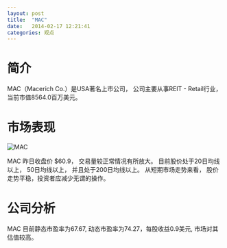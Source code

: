 ```yaml
---
layout: post
title:  "MAC"
date:   2014-02-17 12:21:41
categories: 观点
---
```


# 简介
MAC（Macerich Co.）是USA著名上市公司，
公司主要从事REIT - Retail行业，当前市值8564.0百万美元。

# 市场表现

![MAC](http://finviz.com/chart.ashx?t=MAC&ty=c&ta=1&p=d&s=l)

MAC 昨日收盘价 $60.9，
交易量较正常情况有所放大。
目前股价处于20日均线以上，
50日均线以上，
并且处于200日均线以上。
从短期市场走势来看，
股价走势平稳，投资者应减少无谓的操作。

# 公司分析
MAC 目前静态市盈率为67.67, 动态市盈率为74.27，每股收益0.9美元,
市场对其估值较高。
